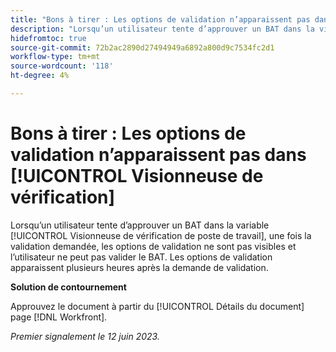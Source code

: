 ```yaml
---
title: "Bons à tirer : Les options de validation n’apparaissent pas dans la visionneuse de vérification"
description: "Lorsqu’un utilisateur tente d’approuver un BAT dans la visionneuse de BAT, peu de temps après la demande d’approbation, les options de validation ne sont pas visibles et l’utilisateur ne peut pas approuver le BAT. Les options de validation apparaissent plusieurs heures après la demande de validation."
hidefromtoc: true
source-git-commit: 72b2ac2890d27494949a6892a800d9c7534fc2d1
workflow-type: tm+mt
source-wordcount: '118'
ht-degree: 4%

---
```



# Bons à tirer : Les options de validation n’apparaissent pas dans [!UICONTROL Visionneuse de vérification]

Lorsqu’un utilisateur tente d’approuver un BAT dans la variable [!UICONTROL Visionneuse de vérification de poste de travail], une fois la validation demandée, les options de validation ne sont pas visibles et l’utilisateur ne peut pas valider le BAT. Les options de validation apparaissent plusieurs heures après la demande de validation.

**Solution de contournement**

Approuvez le document à partir du [!UICONTROL Détails du document] page [!DNL Workfront].

_Premier signalement le 12 juin 2023._

